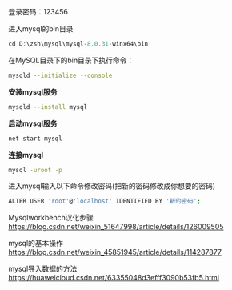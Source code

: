 登录密码：123456

进入mysql的bin目录

```javascript
cd D:\zsh\mysql\mysql-8.0.31-winx64\bin
```

在MySQL目录下的bin目录下执行命令：

```bash
mysqld --initialize --console
```
**安装mysql服务**

```bash
mysqld --install mysql
```
**启动mysql服务**

```bash
net start mysql
```
**连接mysql**

```bash
mysql -uroot -p
```

进入mysql输入以下命令修改密码(把新的密码修改成你想要的密码)

```bash
ALTER USER 'root'@'localhost' IDENTIFIED BY '新的密码';
```



Mysqlworkbench汉化步骤
https://blog.csdn.net/weixin_51647998/article/details/126009505

mysql的基本操作
https://blog.csdn.net/weixin_45851945/article/details/114287877

mysql导入数据的方法
https://huaweicloud.csdn.net/63355048d3efff3090b53fb5.html